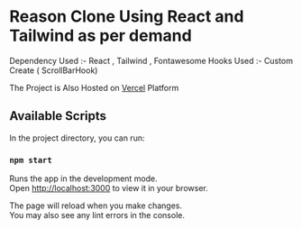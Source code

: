 # Reason Clone Using React and Tailwind as per demand

Dependency Used :- React , Tailwind , Fontawesome 
Hooks Used :- Custom Create ( ScrollBarHook)


The Project is Also Hosted on [Vercel](https://tailwind-react-project.vercel.app/) Platform



## Available Scripts

In the project directory, you can run:

### `npm start`

Runs the app in the development mode.\
Open [http://localhost:3000](http://localhost:3000) to view it in your browser.

The page will reload when you make changes.\
You may also see any lint errors in the console.

